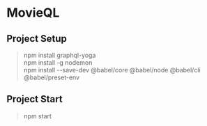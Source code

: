 # MovieQL
## Project Setup
> npm install graphql-yoga  
> npm install -g nodemon  
> npm install --save-dev @babel/core @babel/node @babel/cli @babel/preset-env

## Project Start
> npm start